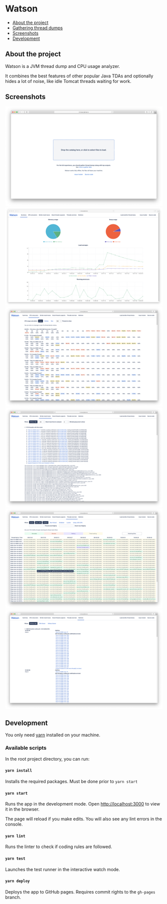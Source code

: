 # Watson

* [About the project](#about-the-project)
* [Gathering thread dumps](#gathering-thread-dumps)
* [Screenshots](#screenshots)
* [Development](#development)

## About the project

Watson is a JVM thread dump and CPU usage analyzer.

It combines the best features of other popular Java TDAs and optionally hides a lot of noise, like idle Tomcat threads waiting for work.

## Screenshots

![Home page](screenshots/home-page.png)
![Summary page](screenshots/summary.png)
![CPU consumers page](screenshots/cpu-consumers.png)
![Similar stack traces page](screenshots/similar-stack-traces.png)
![Threads overview page](screenshots/threads-overview.png)
![Monitors page](screenshots/monitors.png)

## Development

You only need [yarn](https://classic.yarnpkg.com/en/docs/install/) installed on your machine.

### Available scripts

In the root project directory, you can run:

#### `yarn install`

Installs the required packages. Must be done prior to `yarn start`

#### `yarn start`

Runs the app in the development mode.
Open [http://localhost:3000](http://localhost:3000) to view it in the browser.

The page will reload if you make edits.
You will also see any lint errors in the console.

#### `yarn lint`

Runs the linter to check if coding rules are followed.

#### `yarn test`

Launches the test runner in the interactive watch mode.

#### `yarn deploy`

Deploys the app to GitHub pages. Requires commit rights to the `gh-pages` branch.

